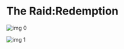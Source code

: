 # The Raid:Redemption

![img 0](https://i.imgur.com/28FO1Y0.jpg)

![img 1](https://i.imgur.com/Z8mcKyB.png)

